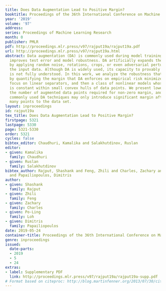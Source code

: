 ```yaml
---
title: Does Data Augmentation Lead to Positive Margin?
booktitle: Proceedings of the 36th International Conference on Machine Learning
year: '2019'
volume: '97'
address: 
series: Proceedings of Machine Learning Research
month: 0
publisher: PMLR
pdf: http://proceedings.mlr.press/v97/rajput19a/rajput19a.pdf
url: http://proceedings.mlr.press/v97/rajput19a.html
abstract: Data augmentation (DA) is commonly used during model training, as it significantly
  improves test error and model robustness. DA artificially expands the training set
  by applying random noise, rotations, crops, or even adversarial perturbations to
  the input data. Although DA is widely used, its capacity to provably improve robustness
  is not fully understood. In this work, we analyze the robustness that DA begets
  by quantifying the margin that DA enforces on empirical risk minimizers. We first
  focus on linear separators, and then a class of nonlinear models whose labeling
  is constant within small convex hulls of data points. We present lower bounds on
  the number of augmented data points required for non-zero margin, and show that
  commonly used DA techniques may only introduce significant margin after adding exponentially
  many points to the data set.
layout: inproceedings
id: rajput19a
tex_title: Does Data Augmentation Lead to Positive Margin?
firstpage: 5321
lastpage: 5330
page: 5321-5330
order: 5321
cycles: false
bibtex_editor: Chaudhuri, Kamalika and Salakhutdinov, Ruslan
editor:
- given: Kamalika
  family: Chaudhuri
- given: Ruslan
  family: Salakhutdinov
bibtex_author: Rajput, Shashank and Feng, Zhili and Charles, Zachary and Loh, Po-Ling
  and Papailiopoulos, Dimitris
author:
- given: Shashank
  family: Rajput
- given: Zhili
  family: Feng
- given: Zachary
  family: Charles
- given: Po-Ling
  family: Loh
- given: Dimitris
  family: Papailiopoulos
date: 2019-05-24
container-title: Proceedings of the 36th International Conference on Machine Learning
genre: inproceedings
issued:
  date-parts:
  - 2019
  - 5
  - 24
extras:
- label: Supplementary PDF
  link: http://proceedings.mlr.press/v97/rajput19a/rajput19a-supp.pdf
# Format based on citeproc: http://blog.martinfenner.org/2013/07/30/citeproc-yaml-for-bibliographies/
---
```

